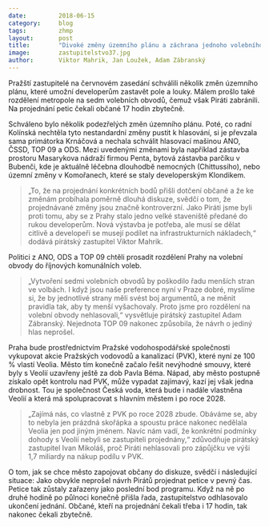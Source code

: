 ```yaml
---
date:         2018-06-15
category:     blog
tags:         zhmp
layout:       post
title:        "Divoké změny územního plánu a záchrana jednoho volebního obvodu" 
image:        zastupitelstvo37.jpg
author:       Viktor Mahrik, Jan Loužek, Adam Zábranský
---
```


Pražští zastupitelé na červnovém zasedání schválili několik změn územního plánu, které umožní developerům zastavět pole a louky. Málem prošlo také rozdělení metropole na sedm volebních obvodů, čemuž však Piráti zabránili. Na projednání petic čekali občané 17 hodin zbytečně.

Schváleno bylo několik podezřelých změn územního plánu. Poté, co radní Kolínská nechtěla tyto nestandardní změny pustit k hlasování, si je převzala sama primátorka Krnáčová a nechala schválit hlasovací mašinou ANO, ČSSD, TOP 09 a ODS. Mezi uvedenými změnami byla například zástavba prostoru Masarykova nádraží firmou Penta, bytová zástavba parčíku v Bubenči, kde je aktuálně léčebna dlouhodbě nemocných (Chittussiho), nebo územní změny v Komořanech, které se staly developerským Klondikem. 

> „To, že na projednání konkrétních bodů přišli dotčení občané a že ke změnám probíhala poměrně dlouhá diskuze, svědčí o tom, že projednávané změny jsou značně kontroverzní. Jako Piráti jsme byli proti tomu, aby se z Prahy stalo jedno velké staveniště předané do rukou developerům. Nová výstavba je potřeba, ale musí se dělat citlivě a developeři se musejí podílet na infrastrukturních nákladech,“ dodává pirátský zastupitel Viktor Mahrik. 

Politici z ANO, ODS a TOP 09 chtěli prosadit rozdělení Prahy na volební obvody do říjnových komunálních voleb. 

> „Vytvoření sedmi volebních obvodů by poškodilo řadu menších stran ve volbách. I když jsou naše preference nyní v Praze dobré, myslíme si, že by jednotlivé strany měli svést boj argumentů, a ne měnit pravidla tak, aby ty menší vyšachovaly. Proto jsme pro rozdělení na volební obvody nehlasovali,“ vysvětluje pirátský zastupitel Adam Zábranský. Nejednota TOP 09 nakonec způsobila, že návrh o jediný hlas neprošel.

Praha bude prostřednictvím Pražské vodohospodářské společnosti vykupovat akcie Pražských vodovodů a kanalizací (PVK), které nyní ze 100 % vlastí Veolia. Město tím konečně začalo řešit nevýhodné smouvy, které byly s Veolií uzavřeny ještě za dob Pavla Béma. Nápad, aby město postupně získalo opět kontrolu nad PVK, může vypadat zajímavý, kazí jej však jedna drobnost. Tou je společnost Česká voda, která bude i nadále vlastněna Veolií a která má spolupracovat s hlavním městem i po roce 2028. 

> „Zajímá nás, co vlastně z PVK po roce 2028 zbude. Obáváme se, aby to nebyla jen prázdná skořápka a spoustu práce nakonec nedělala Veolia jen pod jiným jménem. Navíc nám vadí, že konkrétní podmínky dohody s Veolií nebyli se zastupiteli projednány,“ zdůvodňuje pirátský zastupitel Ivan Mikoláš, proč Piráti nehlasovali pro zápůjčku ve výši 1,7 miliardy na nákup podílu v PVK.

O tom, jak se chce město zapojovat občany do diskuze, svědčí i následující situace: Jako obvykle neprošel návrh Pirátů projednat petice v pevný čas. Petice tak zůstaly zařazeny jako poslední bod programu. Když na ně po druhé hodině po půlnoci konečně přišla řada, zastupitelstvo odhlasovalo ukončení jednání. Občané, kteří na projednání čekali třeba i 17 hodin, tak nakonec čekali zbytečně.
